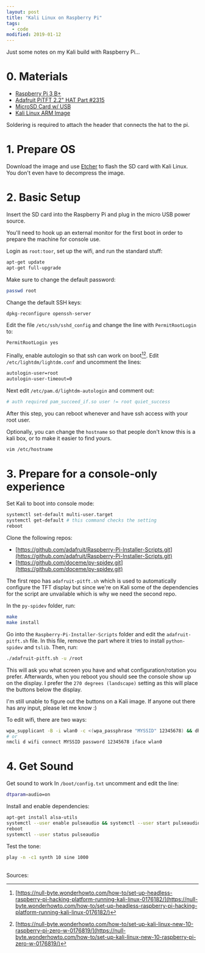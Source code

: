 ```yaml
---
layout: post
title: "Kali Linux on Raspberry Pi"
tags:
  - code
modified: 2019-01-12
---
```


Just some notes on my Kali build with Raspberry Pi...

# 0. Materials
* [Raspberry Pi 3 B+](https://amzn.to/2sjZMse)
* [Adafruit PiTFT 2.2" HAT Part #2315](https://amzn.to/2sqKKRy)
* [MicroSD Card w/ USB](https://amzn.to/2CkUnWr)
* [Kali Linux ARM Image](https://www.offensive-security.com/kali-linux-arm-images/)

Soldering is required to attach the header that connects the hat to the pi.

# 1. Prepare OS
Download the image and use [Etcher](https://www.balena.io/etcher/) to flash the SD card with Kali Linux. You don't even have to decompress the image.

# 2. Basic Setup
Insert the SD card into the Raspberry Pi and plug in the micro USB power source.

You'll need to hook up an external monitor for the first boot in order to prepare the machine for console use.

Login as `root:toor`, set up the wifi, and run the standard stuff:
```bash
apt-get update
apt-get full-upgrade
```
Make sure to change the default password:
```bash
passwd root
```
Change the default SSH keys:
```bash
dpkg-reconfigure openssh-server
```
Edit the file `/etc/ssh/sshd_config` and change the line with `PermitRootLogin` to:
```bash
PermitRootLogin yes
```
Finally, enable autologin so that ssh can work on boot[^1][^2]. Edit `/etc/lightdm/lightdm.conf` and uncomment the lines:
```bash
autologin-user=root
autologin-user-timeout=0
```
Next edit `/etc/pam.d/lightdm-autologin` and comment out:
```bash
# auth required pam_succeed_if.so user != root quiet_success
```
After this step, you can reboot whenever and have ssh access with your root user.

Optionally, you can change the `hostname` so that people don't know this is a kali box, or to make it easier to find yours.
```bash
vim /etc/hostname
```

# 3. Prepare for a console-only experience
Set Kali to boot into console mode:
```bash
systemctl set-default multi-user.target
systemctl get-default # this command checks the setting
reboot
```
Clone the following repos:
* [https://github.com/adafruit/Raspberry-Pi-Installer-Scripts.git](https://github.com/adafruit/Raspberry-Pi-Installer-Scripts.git)
* [https://github.com/doceme/py-spidev.git](https://github.com/doceme/py-spidev.git)

The first repo has `adafruit-pitft.sh` which is used to automatically configure the TFT display but since we're on Kali some of the dependencies for the script are unvailable which is why we need the second repo.

In the `py-spidev` folder, run:
```bash
make
make install
```

Go into the `Raspberry-Pi-Installer-Scripts` folder and edit the `adafruit-pitft.sh` file. In this file, remove the part where it tries to install `python-spidev` and `tslib`. Then, run:
```bash
./adafruit-pitft.sh -u /root
```
This will ask you what screen you have and what configuration/rotation you prefer.
Afterwards, when you reboot you should see the console show up on the display. I prefer the `270 degrees (landscape)` setting as this will place the buttons below the display.

I'm still unable to figure out the buttons on a Kali image. If anyone out there has any input, please let me know :)

To edit wifi, there are two ways:
```bash
wpa_supplicant -B -i wlan0 -c <(wpa_passphrase "MYSSID" 12345678) && dhclient wlan0
# or 
nmcli d wifi connect MYSSID password 12345678 iface wlan0
```

# 4. Get Sound
Get sound to work
In `/boot/config.txt` uncomment and edit the line:
```bash
dtparam=audio=on
```
Install and enable dependencies:
```bash
apt-get install alsa-utils
systemctl --user enable pulseaudio && systemctl --user start pulseaudio
reboot
systemctl --user status pulseaudio
```
Test the tone:
```bash 
play -n -c1 synth 10 sine 1000
```


<br>
Sources:

[^1]: [https://null-byte.wonderhowto.com/how-to/set-up-headless-raspberry-pi-hacking-platform-running-kali-linux-0176182/](https://null-byte.wonderhowto.com/how-to/set-up-headless-raspberry-pi-hacking-platform-running-kali-linux-0176182/)
[^2]: [https://null-byte.wonderhowto.com/how-to/set-up-kali-linux-new-10-raspberry-pi-zero-w-0176819/](https://null-byte.wonderhowto.com/how-to/set-up-kali-linux-new-10-raspberry-pi-zero-w-0176819/)
